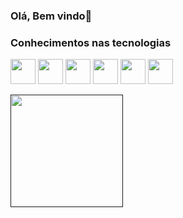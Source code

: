 ### Olá, Bem vindo👋

### Conhecimentos nas tecnologias
<img src="https://cdn.jsdelivr.net/gh/devicons/devicon/icons/java/java-original.svg" width="40" height="40"/> <img src="https://cdn.jsdelivr.net/gh/devicons/devicon/icons/linux/linux-original.svg" width="40" height="40"/> <img src="https://cdn.iconscout.com/icon/free/png-256/vuejs-1175052.png" width="40" height="40"/> <img src="https://icons-for-free.com/download-icon-vscode+icons+type+kotlin-1324451341295152742_256.png" width="40" height="40"/> <img src="https://cdn.iconscout.com/icon/free/png-256/javascript-2038874-1720087.png" width="40" height="40"/> <img src="https://cdn.iconscout.com/icon/free/png-256/html5-40-1175193.png" width="40" height="40"/>

<div>
  <a href="">
  <img height="180em" src="https://github-readme-stats.vercel.app/api/top-langs/?username=deibidsonmesquita&layout=compact&theme=dracula"/>
</div>




